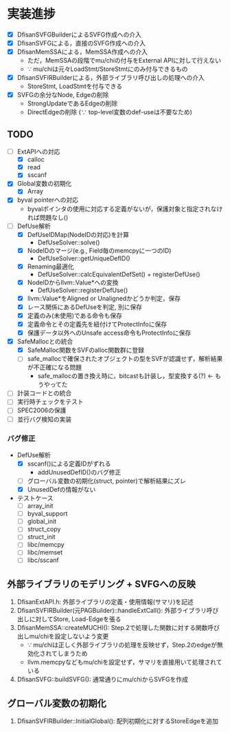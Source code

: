 # 実装進捗

- [x] DfisanSVFGBuilderによるSVFG作成への介入
- [x] DfisanSVFGによる，直接のSVFG作成への介入
- [x] DfisanMemSSAによる，MemSSA作成への介入
  - ただ，MemSSAの段階でmu/chiの付与をExternal APIに対して行えない
  - &because; mu/chiは元々LoadStmt/StoreStmtにのみ付与できるもの
- [x] DfisanSVFIRBuilderによる，外部ライブラリ呼び出しの処理への介入
  - StoreStmt, LoadStmtを付与できる
- [x] SVFGの余分なNode, Edgeの削除
  - StrongUpdateであるEdgeの削除
  - DirectEdgeの削除 (&because; top-level変数のdef-useは不要なため)

## TODO

- [ ] ExtAPIへの対応
  - [x] calloc
  - [x] read
  - [x] sscanf
- [x] Global変数の初期化
  - [x] Array
- [x] byval pointerへの対応
  - byvalポインタの使用に対応する定義がないが，保護対象と指定されなければ問題なし()
- [ ] DefUse解析
  - [x] DefUseIDMap(NodeIDの対応)を計算
    - DefUseSolver::solve()
  - [x] NodeIDのマージ(e.g., Field毎のmemcpyに一つのID)
    - DefUseSolver::getUniqueDefID()
  - [x] Renaming最適化
    - DefUseSolver::calcEquivalentDefSet() + registerDefUse()
  - [x] NodeIDからllvm::Value*への変換
    - DefUseSolver::registerDefUse()
  - [x] llvm::Value*をAligned or Unalignedかどうか判定，保存
  - [x] レース関係にあるDefUseを判定, 別に保存
  - [x] 定義のみ(未使用)である命令も保存
  - [x] 定義命令とその定義先を紐付けてProtectInfoに保存
  - [x] 保護データ以外へのUnsafe access命令もProtectInfoに保存
- [x] SafeMallocとの統合
  - [x] SafeMalloc関数をSVFのalloc関数群に登録
  - [ ] safe_mallocで確保されたオブジェクトの型をSVFが認識せず，解析結果が不正確になる問題
    - safe_mallocの置き換え時に，bitcastも計装し，型変換する(?) &larr; もうやってた
- [ ] 計装コードとの統合
- [ ] 実行時チェックをテスト
- [ ] SPEC2006の保護
- [ ] 並行バグ検知の実装

### バグ修正

- DefUse解析
  - [x] sscanf()による定義IDがずれる
    - addUnusedDefID()のバグ修正
  - [ ] グローバル変数の初期化(struct, pointer)で解析結果にズレ
  - [x] UnusedDefの情報がない
- テストケース
  - [ ] array_init
  - [ ] byval_support
  - [ ] global_init
  - [ ] struct_copy
  - [ ] struct_init
  - [ ] libc/memcpy
  - [ ] libc/memset
  - [ ] libc/sscanf

## 外部ライブラリのモデリング + SVFGへの反映

1. DfisanExtAPI.h: 外部ライブラリの定義・使用情報(サマリ)を記述
2. DfisanSVFIRBuilder(元PAGBuilder)::handleExtCall(): 外部ライブラリ呼び出しに対してStore, Load-Edgeを張る
3. DfisanMemSSA::createMUCHI(): Step.2で処理した関数に対する関数呼び出しmu/chiを設定しないよう変更
    - &because; mu/chiは正しく外部ライブラリの処理を反映せず，Step.2のedgeが無効化されてしまうため
    - llvm.memcpyなどもmu/chiを設定せず，サマリを直接用いて処理されている
4. DfisanSVFG::buildSVFG(): 通常通りにmu/chiからSVFGを作成

## グローバル変数の初期化

1. DfisanSVFIRBuilder::InitialGlobal(): 配列初期化に対するStoreEdgeを追加
